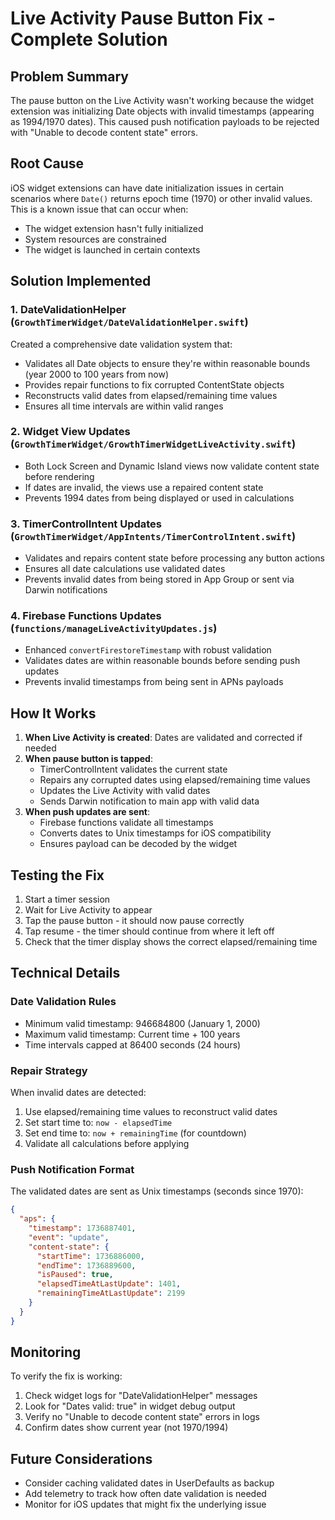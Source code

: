 # Live Activity Pause Button Fix - Complete Solution

## Problem Summary
The pause button on the Live Activity wasn't working because the widget extension was initializing Date objects with invalid timestamps (appearing as 1994/1970 dates). This caused push notification payloads to be rejected with "Unable to decode content state" errors.

## Root Cause
iOS widget extensions can have date initialization issues in certain scenarios where `Date()` returns epoch time (1970) or other invalid values. This is a known issue that can occur when:
- The widget extension hasn't fully initialized
- System resources are constrained
- The widget is launched in certain contexts

## Solution Implemented

### 1. DateValidationHelper (`GrowthTimerWidget/DateValidationHelper.swift`)
Created a comprehensive date validation system that:
- Validates all Date objects to ensure they're within reasonable bounds (year 2000 to 100 years from now)
- Provides repair functions to fix corrupted ContentState objects
- Reconstructs valid dates from elapsed/remaining time values
- Ensures all time intervals are within valid ranges

### 2. Widget View Updates (`GrowthTimerWidget/GrowthTimerWidgetLiveActivity.swift`)
- Both Lock Screen and Dynamic Island views now validate content state before rendering
- If dates are invalid, the views use a repaired content state
- Prevents 1994 dates from being displayed or used in calculations

### 3. TimerControlIntent Updates (`GrowthTimerWidget/AppIntents/TimerControlIntent.swift`)
- Validates and repairs content state before processing any button actions
- Ensures all date calculations use validated dates
- Prevents invalid dates from being stored in App Group or sent via Darwin notifications

### 4. Firebase Functions Updates (`functions/manageLiveActivityUpdates.js`)
- Enhanced `convertFirestoreTimestamp` with robust validation
- Validates dates are within reasonable bounds before sending push updates
- Prevents invalid timestamps from being sent in APNs payloads

## How It Works

1. **When Live Activity is created**: Dates are validated and corrected if needed
2. **When pause button is tapped**: 
   - TimerControlIntent validates the current state
   - Repairs any corrupted dates using elapsed/remaining time values
   - Updates the Live Activity with valid dates
   - Sends Darwin notification to main app with valid data
3. **When push updates are sent**:
   - Firebase functions validate all timestamps
   - Converts dates to Unix timestamps for iOS compatibility
   - Ensures payload can be decoded by the widget

## Testing the Fix

1. Start a timer session
2. Wait for Live Activity to appear
3. Tap the pause button - it should now pause correctly
4. Tap resume - the timer should continue from where it left off
5. Check that the timer display shows the correct elapsed/remaining time

## Technical Details

### Date Validation Rules
- Minimum valid timestamp: 946684800 (January 1, 2000)
- Maximum valid timestamp: Current time + 100 years
- Time intervals capped at 86400 seconds (24 hours)

### Repair Strategy
When invalid dates are detected:
1. Use elapsed/remaining time values to reconstruct valid dates
2. Set start time to: `now - elapsedTime`
3. Set end time to: `now + remainingTime` (for countdown)
4. Validate all calculations before applying

### Push Notification Format
The validated dates are sent as Unix timestamps (seconds since 1970):
```json
{
  "aps": {
    "timestamp": 1736887401,
    "event": "update",
    "content-state": {
      "startTime": 1736886000,
      "endTime": 1736889600,
      "isPaused": true,
      "elapsedTimeAtLastUpdate": 1401,
      "remainingTimeAtLastUpdate": 2199
    }
  }
}
```

## Monitoring
To verify the fix is working:
1. Check widget logs for "DateValidationHelper" messages
2. Look for "Dates valid: true" in widget debug output
3. Verify no "Unable to decode content state" errors in logs
4. Confirm dates show current year (not 1970/1994)

## Future Considerations
- Consider caching validated dates in UserDefaults as backup
- Add telemetry to track how often date validation is needed
- Monitor for iOS updates that might fix the underlying issue